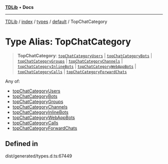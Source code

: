 [**TDLib**](../../../../../../README.md) • **Docs**

***

[TDLib](../../../../../../modules.md) / [index](../../../../../README.md) / [types](../../../README.md) / [default](../README.md) / TopChatCategory

# Type Alias: TopChatCategory

> **TopChatCategory**: [`topChatCategoryUsers`](topChatCategoryUsers.md) \| [`topChatCategoryBots`](topChatCategoryBots.md) \| [`topChatCategoryGroups`](topChatCategoryGroups.md) \| [`topChatCategoryChannels`](topChatCategoryChannels.md) \| [`topChatCategoryInlineBots`](topChatCategoryInlineBots.md) \| [`topChatCategoryWebAppBots`](topChatCategoryWebAppBots.md) \| [`topChatCategoryCalls`](topChatCategoryCalls.md) \| [`topChatCategoryForwardChats`](topChatCategoryForwardChats.md)

Any of:
- [topChatCategoryUsers](topChatCategoryUsers.md)
- [topChatCategoryBots](topChatCategoryBots.md)
- [topChatCategoryGroups](topChatCategoryGroups.md)
- [topChatCategoryChannels](topChatCategoryChannels.md)
- [topChatCategoryInlineBots](topChatCategoryInlineBots.md)
- [topChatCategoryWebAppBots](topChatCategoryWebAppBots.md)
- [topChatCategoryCalls](topChatCategoryCalls.md)
- [topChatCategoryForwardChats](topChatCategoryForwardChats.md)

## Defined in

dist/generated/types.d.ts:67449
